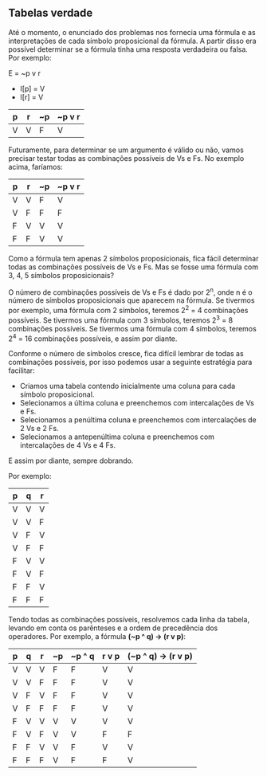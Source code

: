 ## Tabelas verdade

Até o momento, o enunciado dos problemas nos fornecia uma fórmula e as interpretações de cada símbolo proposicional da fórmula. A partir 
disso era possível determinar  se a fórmula tinha uma resposta verdadeira ou falsa. Por exemplo: 

E = ~p v r
- I[p] = V
- I[r] = V

| **p** | **r** | **~p** | **~p v r** |
|-------|-------|--------|------------|
| V     | V     | F      | V          |

Futuramente, para determinar se um argumento é válido ou não, vamos precisar testar todas as combinações possíveis de Vs e Fs. No exemplo 
acima, faríamos:

| **p** | **r** | **~p** | **~p v r** |
|-------|-------|--------|------------|
| V     | V     | F      | V          |
| V     | F     | F      | F          |
| F     | V     | V      | V          |
| F     | F     | V      | V          |

Como a fórmula tem apenas 2 símbolos proposicionais, fica fácil determinar todas as combinações possíveis de Vs e Fs. Mas se fosse uma 
fórmula com 3, 4, 5 símbolos proposicionais? 

O número de combinações possíveis de Vs e Fs é dado por 2<sup>n</sup>, onde n é o número de símbolos proposicionais que aparecem na 
fórmula. Se tivermos por exemplo, uma fórmula com 2 símbolos, teremos 2<sup>2</sup> = 4 combinações possíveis. Se tivermos uma fórmula 
com 3 símbolos, teremos 2<sup>3</sup> = 8 combinações possíveis. Se tivermos uma fórmula com 4 símbolos, teremos 2<sup>4</sup> = 16 
combinações possíveis, e assim por diante.

Conforme o número de símbolos cresce, fica difícil lembrar de todas as combinações possíveis, por isso podemos usar a seguinte 
estratégia para facilitar:
- Criamos uma tabela contendo inicialmente uma coluna para cada símbolo proposicional.
- Selecionamos a última coluna e preenchemos com intercalações de Vs e Fs.
- Selecionamos a penúltima coluna e preenchemos com intercalações de 2 Vs e 2 Fs.
- Selecionamos a antepenúltima coluna e preenchemos com intercalações de 4 Vs e 4 Fs.

E assim por diante, sempre dobrando.

Por exemplo:

| **p** | **q** | **r** |
|-------|-------|-------|
| V     | V     | V     |
| V     | V     | F     |
| V     | F     | V     |
| V     | F     | F     |
| F     | V     | V     |
| F     | V     | F     |
| F     | F     | V     |
| F     | F     | F     |

Tendo todas as combinações possíveis, resolvemos cada linha da tabela, levando em conta os parênteses e a ordem de precedência dos
operadores. Por exemplo, a fórmula **(~p ^ q) → (r v p)**:

| **p** | **q** | **r** | **~p** | **~p ^ q** | **r v p**| **(~p ^ q) → (r v p)** |
|-------|-------|-------|--------|------------|----------|------------------------|
| V     | V     | V     | F      | F          | V        | V                      |
| V     | V     | F     | F      | F          | V        | V                      |
| V     | F     | V     | F      | F          | V        | V                      |
| V     | F     | F     | F      | F          | V        | V                      |
| F     | V     | V     | V      | V          | V        | V                      |
| F     | V     | F     | V      | V          | F        | F                      |
| F     | F     | V     | V      | F          | V        | V                      |
| F     | F     | F     | V      | F          | F        | V                      |




